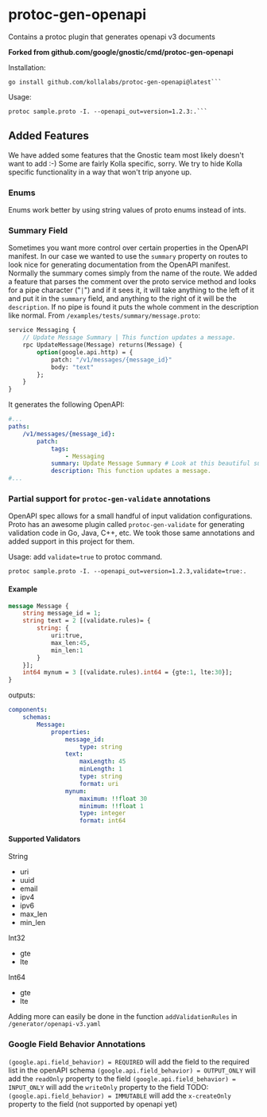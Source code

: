 # protoc-gen-openapi

Contains a protoc plugin that generates openapi v3 documents

**Forked from github.com/google/gnostic/cmd/protoc-gen-openapi** 

Installation:
    
    go install github.com/kollalabs/protoc-gen-openapi@latest```
    
Usage:

    protoc sample.proto -I. --openapi_out=version=1.2.3:.```

## Added Features
We have added some features that the Gnostic team most likely doesn't want to add :-)
Some are fairly Kolla specific, sorry. We try to hide Kolla specific functionality
in a way that won't trip anyone up.

### Enums
Enums work better by using string values of proto enums instead of ints.
### Summary Field

Sometimes you want more control over certain properties in the OpenAPI manifest. In our
case we wanted to use the `summary` property on routes to look nice for generating 
documentation from the OpenAPI manifest. Normally the summary comes simply from the
name of the route. We added a feature that parses the comment over the proto service
method and looks for a pipe character ("`|`") and if it sees it, it will take anything to 
the left of it and put it in the `summary` field, and anything to the right of it will
be the `description`. If no pipe is found it puts the whole comment in the description
like normal. From `/examples/tests/summary/message.proto`:

```proto
service Messaging {
    // Update Message Summary | This function updates a message.
    rpc UpdateMessage(Message) returns(Message) {
        option(google.api.http) = {
            patch: "/v1/messages/{message_id}"
            body: "text"
        };
    }
}
```

It generates the following OpenAPI:

```yaml
#...
paths:
    /v1/messages/{message_id}:
        patch:
            tags:
                - Messaging
            summary: Update Message Summary # Look at this beautiful summary...
            description: This function updates a message.
#...
```

### Partial support for `protoc-gen-validate` annotations

OpenAPI spec allows for a small handful of input validation configurations. 
Proto has an awesome plugin called `protoc-gen-validate` for generating validation code in
Go, Java, C++, etc. We took those same annotations and added support in this project
for them.

Usage: add `validate=true` to protoc command. 

`protoc sample.proto -I. --openapi_out=version=1.2.3,validate=true:.`

#### Example

```proto
message Message {
    string message_id = 1;
    string text = 2 [(validate.rules)= { 
        string: {
            uri:true, 
            max_len:45,
            min_len:1
        }
    }];
    int64 mynum = 3 [(validate.rules).int64 = {gte:1, lte:30}];
}

```

outputs:

```yaml
components:
    schemas:
        Message:
            properties:
                message_id:
                    type: string
                text:
                    maxLength: 45
                    minLength: 1
                    type: string
                    format: uri
                mynum:
                    maximum: !!float 30
                    minimum: !!float 1
                    type: integer
                    format: int64

```

#### Supported Validators

String
- uri
- uuid
- email
- ipv4
- ipv6
- max_len
- min_len

Int32
- gte
- lte

Int64
- gte
- lte

Adding more can easily be done in the function `addValidationRules` in `/generator/openapi-v3.yaml`

### Google Field Behavior Annotations

`(google.api.field_behavior) = REQUIRED` will add the field to the required list in the openAPI schema
`(google.api.field_behavior) = OUTPUT_ONLY` will add the `readOnly` property to the field
`(google.api.field_behavior) = INPUT_ONLY` will add the `writeOnly` property to the field
TODO: `(google.api.field_behavior) = IMMUTABLE` will add the `x-createOnly` property to the field (not supported by openapi yet)
